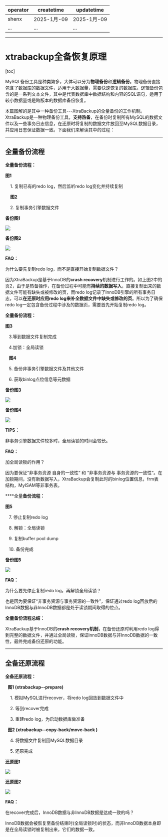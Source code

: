 | operator | createtime | updatetime |
| ---- | ---- | ---- |
| shenx | 2025-1月-09 | 2025-1月-09  |
| ... | ... | ... |
---
# xtrabackup全备恢复原理

[toc]



MySQL备份工具是种类繁多，大体可以分为**物理备份**和**逻辑备份**。物理备份直接包含了数据库的数据文件，适用于大数据量，需要快速恢复的数据库。逻辑备份包含的是一系列文本文件，其中是代表数据库中数据结构和内容的SQL语句，适用于较小数据量或是跨版本的数据库备份恢复。  

本篇图解的是其中一种备份工具---XtraBackup的全量备份的工作机制。XtraBackup是一种物理备份工具，**支持热备**，在备份时复制所有MySQL的数据文件以及一些事务日志信息，在还原时将复制的数据文件放回至MySQL数据目录，并应用日志保证数据一致。下面我们来解读其中的过程：

* * *

## **全量备份流程**

**全量备份流程：** 

**图1**

    1. 复制已有的redo log，然后监听redo log变化并持续复制

    **图2**

    2. 复制事务引擎数据文件 

**备份图1**

![](https://mmbiz.qpic.cn/mmbiz_jpg/ahNFRFeniaG8hljrJrJpn8wrsHibIVSjdQIp0C3oKjsa6NLCg6IsZYbW9XRIMsrCia6oXCXWJhSz30ic0d4ibQQzTTg/640?wx_fmt=jpeg)

**备份图2**

![](https://mmbiz.qpic.cn/mmbiz_jpg/ahNFRFeniaG8hljrJrJpn8wrsHibIVSjdQdmS1sickQO840rzmBAWebfyjZOCbhUHj5djJ9uymAPCJvDsSpNEDeAA/640?wx_fmt=jpeg)

**FAQ：** 

为什么要先复制redo log，而不是直接开始复制数据文件？

因为XtraBackup是基于InnoDB的**crash recovery**机制进行工作的。如上图2中的页2，由于是热备操作，在备份过程中可能有**持续的数据写入**，直接复制出来的数据文件可能有缺失或被修改的页，而redo log记录了InnoDB引擎的所有事务日志，可以**在还原时应用redo log来补全数据文件中缺失或修改的页**。所以为了确保redo log一定包含备份过程中涉及的数据页，需要首先开始复制redo log。

**全量备份流程：** 

**图3**

   3.等到数据文件复制完成

   4.加锁：全局读锁

   **图4**

   5. 备份非事务引擎数据文件及其他文件

   6. 获取binlog点位信息等元数据

**备份图3**

![](https://mmbiz.qpic.cn/mmbiz_jpg/ahNFRFeniaG8hljrJrJpn8wrsHibIVSjdQvwfVPJlGMJ4q72ayQ6LHs9Zic9lDPz0AwxymzR4KtMHblJn1wknZnQA/640?wx_fmt=jpeg)

**备份图4**

![](https://mmbiz.qpic.cn/mmbiz_jpg/ahNFRFeniaG8hljrJrJpn8wrsHibIVSjdQ12wkZAoBZv1DiahWDjHLdLAA3eNuhddQIJujYgO65s5A3icrLOXags2g/640?wx_fmt=jpeg)

**TIPS：** 

非事务引擎数据文件较多时，全局读锁的时间会较长。

**FAQ：** 

加全局读锁的作用？

因为要保证”非事务资源 自身的一致性“ 和 ”非事务资源与 事务资源的一致性“。在加锁期间，没有新数据写入，XtraBackup会复制此时的binlog位置信息，frm表结构，MyISAM等非事务表。

****全量**备份流程：** 

**图5**

   7. 停止复制redo log

   8. 解锁：全局读锁

   9. 复制buffer pool dump

   10. 备份完成

**备份图5**

![](https://mmbiz.qpic.cn/mmbiz_jpg/ahNFRFeniaG8hljrJrJpn8wrsHibIVSjdQKkEiafpQogsOZqNBv5WDNMKnW0WloYaiaVAqBjxpCafibnGCp07uouQbg/640?wx_fmt=jpeg)

**FAQ：** 

为什么要先停止复制redo log，再解锁全局读锁？

也是因为要保证“非事务资源与事务资源的一致性”，保证通过redo log回放后的InnoDB数据与非InnoDB数据都是处于读锁期间取得的位点。

**全量备份流程总结：** 

XtraBackup基于InnoDB的**crash recovery机制**，在备份还原时利用redo log得到完整的数据文件，并通过全局读锁，保证InnoDB数据与非InnoDB数据的一致性，最终完成备份还原的功能。

* * *

## **全备还原流程**

**全备还原流程：** 

   **图1 (xtrabackup--prepare)**

    1. 模拟MySQL进行recover，将redo log回放到数据文件中

    2. 等到recover完成  

    3. 重建redo log，为启动数据库做准备 

  **图2 (xtrabackup--copy-back/move-back )**

    4. 将数据文件复制回MySQL数据目录

    5. 还原完成

**还原图1**

![](https://mmbiz.qpic.cn/mmbiz_jpg/ahNFRFeniaG8hljrJrJpn8wrsHibIVSjdQOUjjdt74YANTws58bRiayKhUQjGFO4JZf7IOTNGosiaw6mQGI88xMxEA/640?wx_fmt=jpeg)

**还原图2**

![](https://mmbiz.qpic.cn/mmbiz_jpg/ahNFRFeniaG8hljrJrJpn8wrsHibIVSjdQvy92qE7LA1qhCEKVKM1SH84VBXcCicjJEst9nycJ4aFy4PicZcU97wDw/640?wx_fmt=jpeg)

**FAQ：** 

在recover完成后，InnoDB数据与非InnoDB数据是达成一致的吗？

InnoDB数据会被恢复至备份结束时(全局读锁时)的状态，而非InnoDB数据本身即是在全局读锁时被复制出来，它们的数据一致。

